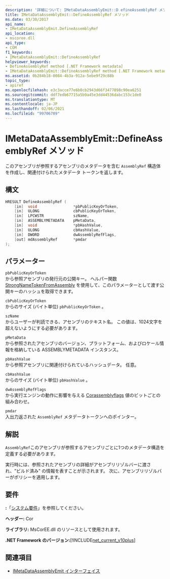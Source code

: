 ```yaml
---
description: '詳細について: IMetaDataAssemblyEmit::D efineAssemblyRef メソッド'
title: IMetaDataAssemblyEmit::DefineAssemblyRef メソッド
ms.date: 03/30/2017
api_name:
- IMetaDataAssemblyEmit.DefineAssemblyRef
api_location:
- mscoree.dll
api_type:
- COM
f1_keywords:
- IMetaDataAssemblyEmit::DefineAssemblyRef
helpviewer_keywords:
- DefineAssemblyRef method [.NET Framework metadata]
- IMetaDataAssemblyEmit::DefineAssemblyRef method [.NET Framework metadata]
ms.assetid: 0b284b18-0084-4b3a-912a-5ebe9f29c88b
topic_type:
- apiref
ms.openlocfilehash: e3c3acce77e6b0cb2943d66f3477898c90ea6251
ms.sourcegitcommit: ddf7edb67715a5b9a45e3dd44536dabc153c1de0
ms.translationtype: MT
ms.contentlocale: ja-JP
ms.lasthandoff: 02/06/2021
ms.locfileid: "99706709"
---
```

# <a name="imetadataassemblyemitdefineassemblyref-method"></a>IMetaDataAssemblyEmit::DefineAssemblyRef メソッド

このアセンブリが参照するアセンブリのメタデータを含む `AssemblyRef` 構造体を作成し、関連付けられたメタデータ トークンを返します。  
  
## <a name="syntax"></a>構文  
  
```cpp  
HRESULT DefineAssemblyRef (  
    [in]  void                *pbPublicKeyOrToken,  
    [in]  ULONG               cbPublicKeyOrToken,  
    [in]  LPCWSTR             szName,  
    [in]  ASSEMBLYMETADATA    pMetaData,  
    [in]  void                *pbHashValue,  
    [in]  ULONG               cbHashValue,  
    [in]  DWORD               dwAssemblyRefFlags,  
    [out] mdAssemblyRef       *pmdar  
);  
```  
  
## <a name="parameters"></a>パラメーター  

 `pbPublicKeyOrToken`  
 から参照アセンブリの発行元の公開キー。 ヘルパー関数 [StrongNameTokenFromAssembly](../strong-naming/strongnametokenfromassembly-function.md) を使用して、このパラメーターとして渡す公開キーのハッシュを取得できます。  
  
 `cbPublicKeyOrToken`  
 からのサイズ (バイト単位) `pbPublicKeyOrToken` 。  
  
 `szName`  
 からユーザーが判読できる、アセンブリのテキスト名。 この値は、1024文字を超えないようにする必要があります。  
  
 `pMetaData`  
 から参照されたアセンブリのバージョン、プラットフォーム、およびロケール情報を格納している ASSEMBLYMETADATA インスタンス。  
  
 `pbHashValue`  
 から参照アセンブリに関連付けられているハッシュデータ。 任意。  
  
 `cbHashValue`  
 からのサイズ (バイト単位) `pbHashValue` 。  
  
 `dwAssemblyRefFlags`  
 から実行エンジンの動作に影響を与える [Corassemblyflags](corassemblyflags-enumeration.md) 値のビットごとの組み合わせ。  
  
 `pmdar`  
 入出力返された `AssemblyRef` メタデータトークンへのポインター。  
  
## <a name="remarks"></a>解説  

 `AssemblyRef`このアセンブリが参照するアセンブリごとに1つのメタデータ構造を定義する必要があります。  
  
 実行時には、参照されたアセンブリの詳細がアセンブリリゾルバーに渡され、"ビルド済み" の情報を表すことが示されます。 次に、アセンブリリゾルバーがポリシーを適用します。  
  
## <a name="requirements"></a>要件  

 **:**「[システム要件](../../get-started/system-requirements.md)」を参照してください。  
  
 **ヘッダー:** Cor  
  
 **ライブラリ:** MsCorEE.dll のリソースとして使用されます。  
  
 **.NET Framework のバージョン:**[!INCLUDE[net_current_v10plus](../../../../includes/net-current-v10plus-md.md)]  
  
## <a name="see-also"></a>関連項目

- [IMetaDataAssemblyEmit インターフェイス](imetadataassemblyemit-interface.md)
